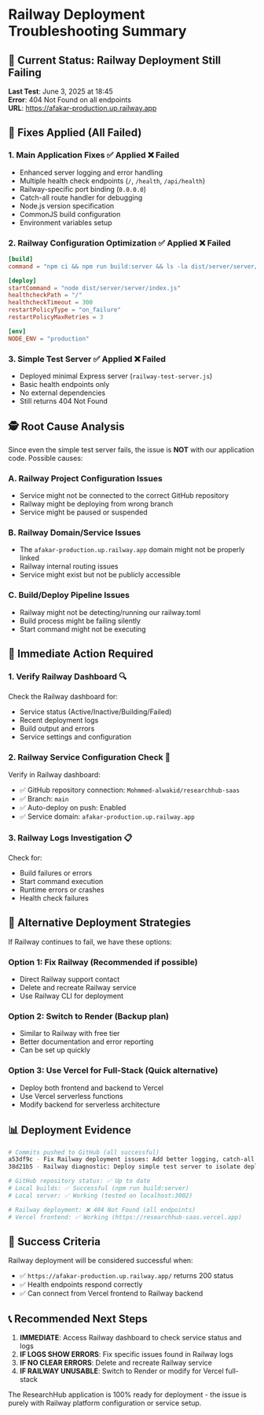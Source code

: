 # Railway Deployment Troubleshooting Summary

## 🚨 Current Status: Railway Deployment Still Failing

**Last Test**: June 3, 2025 at 18:45  
**Error**: 404 Not Found on all endpoints  
**URL**: https://afakar-production.up.railway.app

## 🔧 Fixes Applied (All Failed)

### 1. **Main Application Fixes** ✅ Applied ❌ Failed
- Enhanced server logging and error handling
- Multiple health check endpoints (`/`, `/health`, `/api/health`)
- Railway-specific port binding (`0.0.0.0`)
- Catch-all route handler for debugging
- Node.js version specification
- CommonJS build configuration
- Environment variables setup

### 2. **Railway Configuration Optimization** ✅ Applied ❌ Failed
```toml
[build]
command = "npm ci && npm run build:server && ls -la dist/server/server/"

[deploy]
startCommand = "node dist/server/server/index.js"
healthcheckPath = "/"
healthcheckTimeout = 300
restartPolicyType = "on_failure"
restartPolicyMaxRetries = 3

[env]
NODE_ENV = "production"
```

### 3. **Simple Test Server** ✅ Applied ❌ Failed
- Deployed minimal Express server (`railway-test-server.js`)
- Basic health endpoints only
- No external dependencies
- Still returns 404 Not Found

## 🕵️ Root Cause Analysis

Since even the simple test server fails, the issue is **NOT** with our application code. Possible causes:

### A. **Railway Project Configuration Issues**
- Service might not be connected to the correct GitHub repository
- Railway might be deploying from wrong branch
- Service might be paused or suspended

### B. **Railway Domain/Service Issues**
- The `afakar-production.up.railway.app` domain might not be properly linked
- Railway internal routing issues
- Service might exist but not be publicly accessible

### C. **Build/Deploy Pipeline Issues**
- Railway might not be detecting/running our railway.toml
- Build process might be failing silently
- Start command might not be executing

## 🎯 Immediate Action Required

### 1. **Verify Railway Dashboard** 🔍
Check the Railway dashboard for:
- Service status (Active/Inactive/Building/Failed)
- Recent deployment logs
- Build output and errors
- Service settings and configuration

### 2. **Railway Service Configuration Check** 🔧
Verify in Railway dashboard:
- ✅ GitHub repository connection: `Mohmmed-alwakid/researchhub-saas`
- ✅ Branch: `main`
- ✅ Auto-deploy on push: Enabled
- ✅ Service domain: `afakar-production.up.railway.app`

### 3. **Railway Logs Investigation** 📋
Check for:
- Build failures or errors
- Start command execution
- Runtime errors or crashes
- Health check failures

## 🔄 Alternative Deployment Strategies

If Railway continues to fail, we have these options:

### Option 1: **Fix Railway** (Recommended if possible)
- Direct Railway support contact
- Delete and recreate Railway service
- Use Railway CLI for deployment

### Option 2: **Switch to Render** (Backup plan)
- Similar to Railway with free tier
- Better documentation and error reporting
- Can be set up quickly

### Option 3: **Use Vercel for Full-Stack** (Quick alternative)
- Deploy both frontend and backend to Vercel
- Use Vercel serverless functions
- Modify backend for serverless architecture

## 📊 Deployment Evidence

```bash
# Commits pushed to GitHub (all successful)
a53df9c - Fix Railway deployment issues: Add better logging, catch-all routes, and healthcheck improvements
38d21b5 - Railway diagnostic: Deploy simple test server to isolate deployment issues

# GitHub repository status: ✅ Up to date
# Local builds: ✅ Successful (npm run build:server)
# Local server: ✅ Working (tested on localhost:3002)

# Railway deployment: ❌ 404 Not Found (all endpoints)
# Vercel frontend: ✅ Working (https://researchhub-saas.vercel.app)
```

## 🎯 Success Criteria

Railway deployment will be considered successful when:
- ✅ `https://afakar-production.up.railway.app/` returns 200 status
- ✅ Health endpoints respond correctly
- ✅ Can connect from Vercel frontend to Railway backend

## 📞 Recommended Next Steps

1. **IMMEDIATE**: Access Railway dashboard to check service status and logs
2. **IF LOGS SHOW ERRORS**: Fix specific issues found in Railway logs
3. **IF NO CLEAR ERRORS**: Delete and recreate Railway service
4. **IF RAILWAY UNUSABLE**: Switch to Render or modify for Vercel full-stack

The ResearchHub application is 100% ready for deployment - the issue is purely with Railway platform configuration or service setup.
